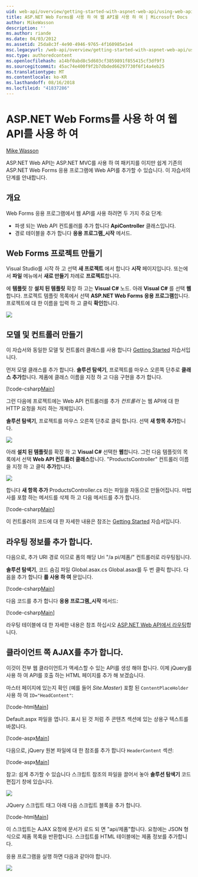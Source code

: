```yaml
---
uid: web-api/overview/getting-started-with-aspnet-web-api/using-web-api-with-aspnet-web-forms
title: ASP.NET Web Forms를 사용 하 여 웹 API를 사용 하 여 | Microsoft Docs
author: MikeWasson
description: ''
ms.author: riande
ms.date: 04/03/2012
ms.assetid: 25da8c3f-4e90-4946-9765-4f160985e1e4
msc.legacyurl: /web-api/overview/getting-started-with-aspnet-web-api/using-web-api-with-aspnet-web-forms
msc.type: authoredcontent
ms.openlocfilehash: a14bf0abd8c5d603cf3859891f855415cf3df9f3
ms.sourcegitcommit: 45ac74e400f9f2b7dbded66297730f6f14a4eb25
ms.translationtype: MT
ms.contentlocale: ko-KR
ms.lasthandoff: 08/16/2018
ms.locfileid: "41837286"
---
```

<a name="using-web-api-with-aspnet-web-forms"></a>ASP.NET Web Forms를 사용 하 여 웹 API를 사용 하 여
====================
[Mike Wasson](https://github.com/MikeWasson)

ASP.NET Web API는 ASP.NET MVC를 사용 하 여 패키지를 이지만 쉽게 기존의 ASP.NET Web Forms 응용 프로그램에 Web API를 추가할 수 있습니다. 이 자습서의 단계를 안내합니다.

## <a name="overview"></a>개요

Web Forms 응용 프로그램에서 웹 API를 사용 하려면 두 가지 주요 단계:

- 파생 되는 Web API 컨트롤러를 추가 합니다 **ApiController** 클래스입니다.
- 경로 테이블을 추가 합니다 **응용 프로그램\_시작** 메서드.

## <a name="create-a-web-forms-project"></a>Web Forms 프로젝트 만들기

Visual Studio를 시작 하 고 선택 **새 프로젝트** 에서 합니다 **시작** 페이지입니다. 또는에서 **파일** 메뉴에서 **새로 만들기** 차례로 **프로젝트**합니다.

에 **템플릿** 창 **설치 된 템플릿** 확장 하 고는 **Visual C#** 노드. 아래 **Visual C#** 를 선택 **웹**합니다. 프로젝트 템플릿 목록에서 선택 **ASP.NET Web Forms 응용 프로그램**합니다. 프로젝트에 대 한 이름을 입력 하 고 클릭 **확인**합니다.

![](using-web-api-with-aspnet-web-forms/_static/image1.png)

## <a name="create-the-model-and-controller"></a>모델 및 컨트롤러 만들기

이 자습서와 동일한 모델 및 컨트롤러 클래스를 사용 합니다 [Getting Started](tutorial-your-first-web-api.md) 자습서입니다.

먼저 모델 클래스를 추가 합니다. **솔루션 탐색기**, 프로젝트를 마우스 오른쪽 단추로 **클래스 추가**합니다. 제품에 클래스 이름을 지정 하 고 다음 구현을 추가 합니다.

[!code-csharp[Main](using-web-api-with-aspnet-web-forms/samples/sample1.cs)]

그런 다음에 프로젝트에는 Web API 컨트롤러를 추가 *컨트롤러* 는 웹 API에 대 한 HTTP 요청을 처리 하는 개체입니다.

**솔루션 탐색기**, 프로젝트를 마우스 오른쪽 단추로 클릭 합니다. 선택 **새 항목 추가**합니다.

![](using-web-api-with-aspnet-web-forms/_static/image2.png)

아래 **설치 된 템플릿**를 확장 하 고 **Visual C#** 선택한 **웹**합니다. 그런 다음 템플릿의 목록에서 선택 **Web API 컨트롤러 클래스**합니다. "ProductsController" 컨트롤러 이름을 지정 하 고 클릭 **추가**합니다.

![](using-web-api-with-aspnet-web-forms/_static/image3.png)

합니다 **새 항목 추가** ProductsController.cs 라는 파일을 자동으로 만들어집니다. 마법사를 포함 하는 메서드를 삭제 하 고 다음 메서드를 추가 합니다.

[!code-csharp[Main](using-web-api-with-aspnet-web-forms/samples/sample2.cs)]

이 컨트롤러의 코드에 대 한 자세한 내용은 참조는 [Getting Started](tutorial-your-first-web-api.md) 자습서입니다.

## <a name="add-routing-information"></a>라우팅 정보를 추가 합니다.

다음으로, 추가 URI 경로 이므로 폼의 해당 Uri &quot;/a pi/제품/&quot; 컨트롤러로 라우팅됩니다.

**솔루션 탐색기**, 코드 숨김 파일 Global.asax.cs Global.asax를 두 번 클릭 합니다. 다음을 추가 합니다 **를 사용 하 여** 문입니다.

[!code-csharp[Main](using-web-api-with-aspnet-web-forms/samples/sample3.cs)]

다음 코드를 추가 합니다 **응용 프로그램\_시작** 메서드:

[!code-csharp[Main](using-web-api-with-aspnet-web-forms/samples/sample4.cs)]

라우팅 테이블에 대 한 자세한 내용은 참조 하십시오 [ASP.NET Web API에서 라우팅](../web-api-routing-and-actions/routing-in-aspnet-web-api.md)합니다.

## <a name="add-client-side-ajax"></a>클라이언트 쪽 AJAX를 추가 합니다.

이것이 전부 웹 클라이언트가 액세스할 수 있는 API를 생성 해야 합니다. 이제 jQuery를 사용 하 여 API를 호출 하는 HTML 페이지를 추가 해 보겠습니다.

마스터 페이지에 있는지 확인 (예를 들어 *Site.Master*) 포함 된 `ContentPlaceHolder` 사용 하 여 `ID="HeadContent"`:

[!code-html[Main](using-web-api-with-aspnet-web-forms/samples/sample8.html)]

Default.aspx 파일을 엽니다. 표시 된 것 처럼 주 콘텐츠 섹션에 있는 상용구 텍스트를 바꿉니다.

[!code-aspx[Main](using-web-api-with-aspnet-web-forms/samples/sample5.aspx)]

다음으로, jQuery 원본 파일에 대 한 참조를 추가 합니다 `HeaderContent` 섹션:

[!code-aspx[Main](using-web-api-with-aspnet-web-forms/samples/sample6.aspx?highlight=2)]

참고: 쉽게 추가할 수 있습니다 스크립트 참조의 파일을 끌어서 놓아 **솔루션 탐색기** 코드 편집기 창에 있습니다.

![](using-web-api-with-aspnet-web-forms/_static/image4.png)

JQuery 스크립트 태그 아래 다음 스크립트 블록을 추가 합니다.

[!code-html[Main](using-web-api-with-aspnet-web-forms/samples/sample7.html)]

이 스크립트는 AJAX 요청에 문서가 로드 되 면 &quot;api/제품&quot;합니다. 요청에는 JSON 형식으로 제품 목록을 반환합니다. 스크립트를 HTML 테이블에는 제품 정보를 추가합니다.

응용 프로그램을 실행 하면 다음과 같아야 합니다.

![](using-web-api-with-aspnet-web-forms/_static/image5.png)
